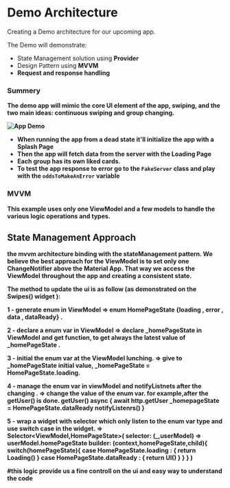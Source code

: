 # Demo Architecture

Creating a Demo architecture for our upcoming app.

The Demo will demonstrate:
* State Management solution using <b>Provider</b>
* Design Pattern using <b> MVVM
* Request and response handling

  

### Summery

The demo app will mimic the core UI element of the app, swiping, and the two main ideas: continuous swiping and group changing.

![App Demo](https://media0.giphy.com/media/sA2wYacT0U4TvwzLdr/giphy.gif?cid=790b7611b44c45b576ceaf2669fe4e42075d2ad268ef1ae0&rid=giphy.gif&ct=g)

* When running the app from a dead state it'll initialize the app with a <b>Splash Page</b>
* Then the app will fetch data from the server with the <b>Loading Page</b>
* Each group has its own liked cards.
* To test the app response to error go to the `FakeServer` class and play with the `oddsToMakeAnError` variable

### MVVM
This example uses only one ViewModel and a few models to handle the various logic operations and types.

## State Management Approach
the mvvm architecture binding with the stateManagement pattern.
We believe the best approach for the ViewModel is to set only one ChangeNotifier above the Material App.
That way we access the ViewModel throughout the app and creating a consistent state. 

The method to update the ui is as follow (as demonstrated on the Swipes() widget ):

1 - generate enum in ViewModel 
=>  enum HomePageState {loading , error , data , dataReady} .

2 - declare a enum var in ViewModel
=>  declare _homePageState in ViewModel and get function, to get 
always the latest value of _homePageState .

3 - initial the enum var at the ViewModel lunching.
=> give to _homePageState initial value, 
  _homePageState = HomePageState.loading.

4 - manage the enum var in viewModel and notifyListnets after the changing .
=> change the value of the enum var.
 for example,after the getUser() is done.
 getUser() async {
     await http.getUser
     _homepageState = HomePageState.dataReady
     notifyListenrs()
 }

5 - wrap a widget with selector which only listen to the enum var type and use switch case in the widget.
=>  
Selector<ViewModel,HomePageState>(
    selector: (_,userModel) => userModel.homePageState
    builder: (context,homePageState,child){
        switch(homePageState){
            case HomePageState.loading :
            {
                return Loading()
            }
            case HomePageState.dataReady : {
                return UI()
            }
        }
    }
)  


#this logic provide us a fine controll on the ui and easy way to understand the code